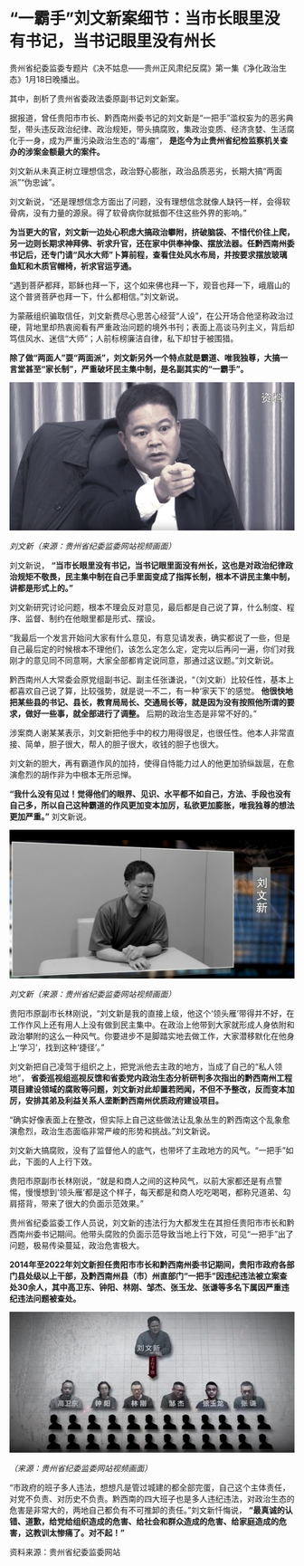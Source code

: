 # “一霸手”刘文新案细节：当市长眼里没有书记，当书记眼里没有州长

贵州省纪委监委专题片《决不姑息——贵州正风肃纪反腐》第一集《净化政治生态》1月18日晚播出。

其中，剖析了贵州省委政法委原副书记刘文新案。

据报道，曾任贵阳市市长、黔西南州委书记的刘文新是“一把手”滥权妄为的恶劣典型，带头违反政治纪律、政治规矩，带头搞腐败，集政治变质、经济贪婪、生活腐化于一身，成为严重污染政治生态的“毒瘤”，
**是迄今为止贵州省纪检监察机关查办的涉案金额最大的案件。**

刘文新从未真正树立理想信念，政治野心膨胀，政治品质恶劣，长期大搞“两面派”“伪忠诚”。

刘文新说，“还是理想信念方面出了问题，没有理想信念就像人缺钙一样，会得软骨病，没有力量的源泉。得了软骨病你就抵御不住这些外界的影响。”

**为当更大的官，刘文新一边处心积虑大搞政治攀附，挤破脑袋、不惜代价往上爬，另一边则长期求神拜佛、祈求升官，还在家中供奉神像、摆放法器。任黔西南州委书记后，还专门请“风水大师”卜算前程，查看住处风水布局，并按要求摆放玻璃鱼缸和木质官帽椅，祈求官运亨通。**

“遇到菩萨都拜，耶稣也拜一下，这个如来佛也拜一下，观音也拜一下，峨眉山的这个普贤菩萨也拜一下，什么都相信。”刘文新说。

为蒙蔽组织骗取信任，刘文新费尽心思苦心经营“人设”，在公开场合他坚称政治过硬，背地里却热衷阅看有严重政治问题的境外书刊；表面上高谈马列主义，背后却笃信风水、迷信“大师”；人前标榜廉洁自律，私下却甘于被围猎。

**除了做“两面人”耍“两面派”，刘文新另外一个特点就是霸道、唯我独尊，大搞一言堂甚至“家长制”，严重破坏民主集中制，是名副其实的“一霸手”。**

![caf91cb99ec4d89d52fcc2384d9e9852.jpg](https://raw.githubusercontent.com/qqhsx/qqnews_image/main/2024/01/18/“一霸手”刘文新案细节：当市长眼里没有书记，当书记眼里没有州长/caf91cb99ec4d89d52fcc2384d9e9852.jpg)

_刘文新（来源：贵州省纪委监委网站视频画面）_

刘文新说，
**“当市长眼里没有书记，当书记眼里面没有州长，这也是对政治纪律政治规矩不敬畏，民主集中制在自己手里面变成了指挥长制，根本不讲民主集中制，讲都是形式上的。”**

刘文新研究讨论问题，根本不理会反对意见，最后都是自己说了算，什么制度、程序、监督、制约在他眼里都是形式、摆设。

“我最后一个发言开始问大家有什么意见，有意见请发表，确实都说了一些，但是自己最后定的时候根本不理他们，该怎么定怎么定，定完以后再问一遍，你们对我刚才的意见同不同意啊，大家全部都肯定说同意，那通过这议题。”刘文新说。

黔西南州人大常委会原党组副书记、副主任张谦说，“（刘文新）比较任性，基本上都喜欢自己说了算，比较强势，就是说一不二，有一种‘家天下’的感觉。
**他很快地把某些县的书记、县长，教育局局长、交通局长等，就是因为没有按照他所谓的要求，做好一些事，就全部进行了调整。** 后期的政治生态是非常不好的。”

涉案商人谢某某表示，刘文新把他手中的权力用得很足，也很任性。他本人非常直接、简单，胆子很大，帮人的胆子很大，收钱的胆子也很大。

刘文新的胆大，再有霸道作风的加持，使得自恃能力过人的他更加骄纵跋扈，在愈演愈烈的胡作非为中根本无所忌惮。

**“我什么没有见过！觉得他们的眼界、见识、水平都不如自己，方法、手段也没有自己多，所以自己这种霸道的作风更加变本加厉，私欲更加膨胀，唯我独尊的想法更加严重。”**
刘文新说。

![34e9d41909661f95d654af1505f1b1bc.jpg](https://raw.githubusercontent.com/qqhsx/qqnews_image/main/2024/01/18/“一霸手”刘文新案细节：当市长眼里没有书记，当书记眼里没有州长/34e9d41909661f95d654af1505f1b1bc.jpg)

_刘文新（来源：贵州省纪委监委网站视频画面）_

贵阳市原副市长林刚说，“刘文新是我的直接上级，他这个‘领头雁’带得并不好，在工作作风上还有用人上没有做到民主集中。在政治上他带到大家就形成人身依附和政治攀附的这么一种风气。你要进步不是脚踏实地去做工作，大家潜移默化在他身上‘学习’，找到这种‘捷径’。”

刘文新把自己凌驾于组织之上，把党派他去主政的地方，当成了自己的“私人领地”，
**省委巡视组巡视反馈和省委党内政治生态分析研判多次指出的黔西南州工程项目建设领域的腐败等问题，刘文新对此却置若罔闻，不但不予整改，反而变本加厉，安排其弟及利益关系人垄断黔西南州优质政府建设项目。**

“确实好像表面上在整改，但实际上自己这些做法让乱象丛生的黔西南这个乱象愈演愈烈，政治生态面临非常严峻的形势和挑战。”刘文新说。

刘文新大搞腐败，没有了监督他人的底气，也带坏了主政地方的风气。“一把手”如此，下面的人上行下效。

贵阳市原副市长林刚说，“就是和商人之间的这种风气，以前大家都还是有点警惕，慢慢想到‘领头雁’都是这个样子，每天都是和商人吃吃喝喝，都称兄道弟、勾肩搭背，带来了很大的负面示范效果。”

贵州省纪委监委工作人员说，刘文新的违法行为大都发生在其担任贵阳市市长和黔西南州委书记期间。他带头腐败的负面示范导致当地上行下效，可见“一把手”出了问题，极易传染蔓延，政治危害极大。

**2014年至2022年刘文新担任贵阳市市长和黔西南州委书记期间，贵阳市政府各部门县处级以上干部，及黔西南州县（市）州直部门“一把手”因违纪违法被立案查处30余人，其中高卫东、钟阳、林刚、邹杰、张玉龙、张谦等多名下属因严重违纪违法问题被查处。**

![6b797c6b963144008d163e1789ec72ee.jpg](https://raw.githubusercontent.com/qqhsx/qqnews_image/main/2024/01/18/“一霸手”刘文新案细节：当市长眼里没有书记，当书记眼里没有州长/6b797c6b963144008d163e1789ec72ee.jpg)

_（来源：贵州省纪委监委网站视频画面）_

“市政府的班子多人违法，想想凡是管过城建的都全部完蛋，自己这个主体责任，对党不负责、对历史不负责。黔西南的四大班子也是多人违纪违法，对政治生态的危害是非常大的，两地自己都负有不可推卸的责任。”刘文新忏悔说，
**“最真诚的认错、道歉，给党给组织造成的危害、给社会和群众造成的危害、给家庭造成的危害，这教训太惨痛了。对不起！”**

资料来源：贵州省纪委监委网站

